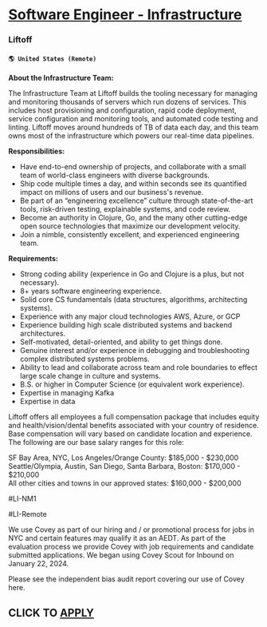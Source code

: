 # [Software Engineer - Infrastructure](https://www.remotewlb.com/apply/software-engineer-infrastructure-108471)  
### Liftoff  
#### `🌎 United States (Remote)`  

**About the Infrastructure Team:**

The Infrastructure Team at Liftoff builds the tooling necessary for managing and monitoring thousands of servers which run dozens of services. This includes host provisioning and configuration, rapid code deployment, service configuration and monitoring tools, and automated code testing and linting. Liftoff moves around hundreds of TB of data each day, and this team owns most of the infrastructure which powers our real-time data pipelines.

**Responsibilities:**

  * Have end-to-end ownership of projects, and collaborate with a small team of world-class engineers with diverse backgrounds.
  * Ship code multiple times a day, and within seconds see its quantified impact on millions of users and our business's revenue.
  * Be part of an “engineering excellence” culture through state-of-the-art tools, risk-driven testing, explainable systems, and code review.
  * Become an authority in Clojure, Go, and the many other cutting-edge open source technologies that maximize our development velocity.
  * Join a nimble, consistently excellent, and experienced engineering team.

**Requirements:**

  * Strong coding ability (experience in Go and Clojure is a plus, but not necessary).
  * 8+ years software engineering experience.
  * Solid core CS fundamentals (data structures, algorithms, architecting systems).
  * Experience with any major cloud technologies AWS, Azure, or GCP
  * Experience building high scale distributed systems and backend architectures.
  * Self-motivated, detail-oriented, and ability to get things done.
  * Genuine interest and/or experience in debugging and troubleshooting complex distributed systems problems.
  * Ability to lead and collaborate across team and role boundaries to effect large scale change in culture and systems.
  * B.S. or higher in Computer Science (or equivalent work experience).
  * Expertise in managing Kafka
  * Expertise in data

Liftoff offers all employees a full compensation package that includes equity and health/vision/dental benefits associated with your country of residence. Base compensation will vary based on candidate location and experience. The following are our base salary ranges for this role:

SF Bay Area, NYC, Los Angeles/Orange County: $185,000 - $230,000  
Seattle/Olympia, Austin, San Diego, Santa Barbara, Boston: $170,000 - $210,000  
All other cities and towns in our approved states: $160,000 - $200,000

#LI-NM1

#LI-Remote

We use Covey as part of our hiring and / or promotional process for jobs in NYC and certain features may qualify it as an AEDT. As part of the evaluation process we provide Covey with job requirements and candidate submitted applications. We began using Covey Scout for Inbound on January 22, 2024.

Please see the independent bias audit report covering our use of Covey here.

  
## CLICK TO [APPLY](https://www.remotewlb.com/apply/software-engineer-infrastructure-108471)

